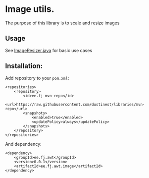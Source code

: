 # Image utils.

The purpose of this library is to scale and resize images

## Usage

See [ImageResizer.java](src/main/java/ee/fj/awt/image/ImageResizer.java) for basic use cases

## Installation:

Add repository to your ``pom.xml``:

	<repositories>
		<repository>
			<id>ee.fj-mvn-repo</id>
			<url>https://raw.githubusercontent.com/dustinest/libraries/mvn-repo</url>
			<snapshots>
				<enabled>true</enabled>
				<updatePolicy>always</updatePolicy>
			</snapshots>
		</repository>
	</repositories>

And dependency:

	<dependency>
		<groupId>ee.fj.awt</groupId>
		<version>0.0.1</version>
		<artifactId>ee.fj.awt.image</artifactId>
	</dependency>
